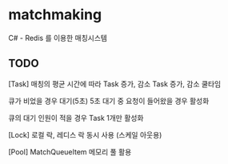 # matchmaking
C# - Redis 를 이용한 매칭시스템

## TODO

[Task]
매칭의 평균 시간에 따라 Task 증가, 감소
Task 증가, 감소 쿨타임

큐가 비었을 경우 대기(5초)
5초 대기 중 요청이 들어왔을 경우 활성화

큐의 대기 인원이 적을 경우 Task 1개만 활성화

[Lock]
로컬 락, 레디스 락 동시 사용 (스케일 아웃용)

[Pool]
MatchQueueItem 메모리 풀 활용
